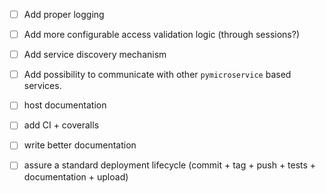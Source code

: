 - [ ] Add proper logging
- [ ] Add more configurable access validation logic (through sessions?)
- [ ] Add service discovery mechanism
- [ ] Add possibility to communicate with other ``pymicroservice`` based
services.

- [ ] host documentation
- [ ] add CI + coveralls
- [ ] write better documentation
- [ ] assure a standard deployment lifecycle (commit + tag + push + tests + documentation + upload)